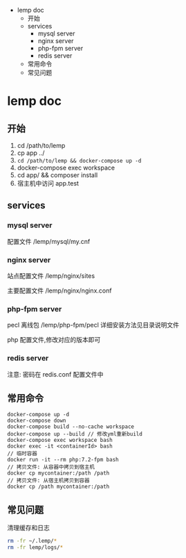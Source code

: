 <!-- MarkdownTOC -->

- lemp doc
    - 开始
    - services
        - mysql server
        - nginx server
        - php-fpm server
        - redis server
    - 常用命令
    - 常见问题

<!-- /MarkdownTOC -->

# lemp doc

## 开始
1.  cd /path/to/lemp
2.  cp app ../
3.  `cd /path/to/lemp && docker-compose up -d`
4.  docker-compose exec workspace
5.  cd app/ && composer install
6.  宿主机中访问 app.test

## services

### mysql server

配置文件 /lemp/mysql/my.cnf

### nginx server

站点配置文件 /lemp/nginx/sites

主要配置文件 /lemp/nginx/nginx.conf

### php-fpm server

pecl 离线包 /lemp/php-fpm/pecl 详细安装方法见目录说明文件

php 配置文件,修改对应的版本即可

### redis server
注意: 密码在 redis.conf 配置文件中

## 常用命令

```
docker-compose up -d
docker-compose down
docker-compose build --no-cache workspace
docker-compose up --build // 修改yml重新build
docker-compose exec workspace bash
docker exec -it <containerId> bash
// 临时容器
docker run -it --rm php:7.2-fpm bash
// 拷贝文件: 从容器中拷贝到宿主机
docker cp mycontainer:/path /path
// 拷贝文件: 从宿主机拷贝到容器
docker cp /path mycontainer:/path
```

## 常见问题

清理缓存和日志
``` bash
rm -fr ~/.lemp/*
rm -fr lemp/logs/*
```